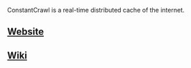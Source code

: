 ConstantCrawl is a real-time distributed cache of the internet.

## [Website](http://constantcrawl.org)

## [Wiki](https://github.com/titanous/constantcrawl/wiki)
